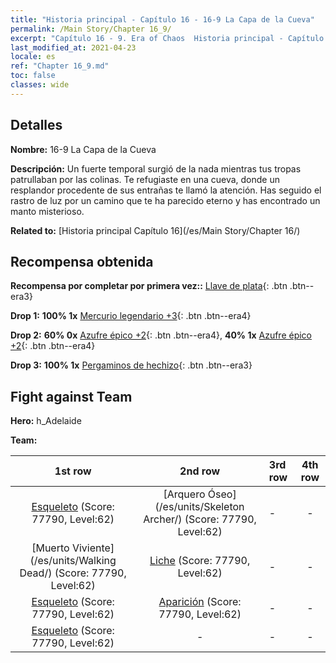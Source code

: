 ```yaml
---
title: "Historia principal - Capítulo 16 - 16-9 La Capa de la Cueva"
permalink: /Main Story/Chapter 16_9/
excerpt: "Capítulo 16 - 9. Era of Chaos  Historia principal - Capítulo 16_9. 16-9 La Capa de la Cueva"
last_modified_at: 2021-04-23
locale: es
ref: "Chapter 16_9.md"
toc: false
classes: wide
---
```


## Detalles

 **Nombre:** 16-9 La Capa de la Cueva

 **Descripción:** Un fuerte temporal surgió de la nada mientras tus tropas patrullaban por las colinas. Te refugiaste en una cueva, donde un resplandor procedente de sus entrañas te llamó la atención. Has seguido el rastro de luz por un camino que te ha parecido eterno y has encontrado un manto misterioso.

 **Related to:** [Historia principal Capítulo 16](/es/Main Story/Chapter 16/)

## Recompensa obtenida

 **Recompensa por completar por primera vez::** [Llave de plata](/ItemsES/con_693/){: .btn .btn--era3}

 **Drop 1:** **100% 1x** [Mercurio legendario +3](/ItemsES/mat_56/){: .btn .btn--era4}

 **Drop 2:** **60% 0x** [Azufre épico +2](/ItemsES/mat_50/){: .btn .btn--era4}, **40% 1x** [Azufre épico +2](/ItemsES/mat_50/){: .btn .btn--era4}

 **Drop 3:** **100% 1x** [Pergaminos de hechizo](/ItemsES/con_694/){: .btn .btn--era3}


## Fight against Team
 **Hero:** h_Adelaide

 **Team:**


  | 1st row | 2nd row | 3rd row | 4th row |
  |:----:|:----:|:----|:----:|
  | [Esqueleto](/es/units/Skeleton/) (Score: 77790, Level:62)  | [Arquero Óseo](/es/units/Skeleton Archer/) (Score: 77790, Level:62)  | - | - |
  | [Muerto Viviente](/es/units/Walking Dead/) (Score: 77790, Level:62)  | [Liche](/es/units/Lich/) (Score: 77790, Level:62)  | - | - |
  | [Esqueleto](/es/units/Skeleton/) (Score: 77790, Level:62)  | [Aparición](/es/units/Wight/) (Score: 77790, Level:62)  | - | - |
  | [Esqueleto](/es/units/Skeleton/) (Score: 77790, Level:62)  | - | - | - |



